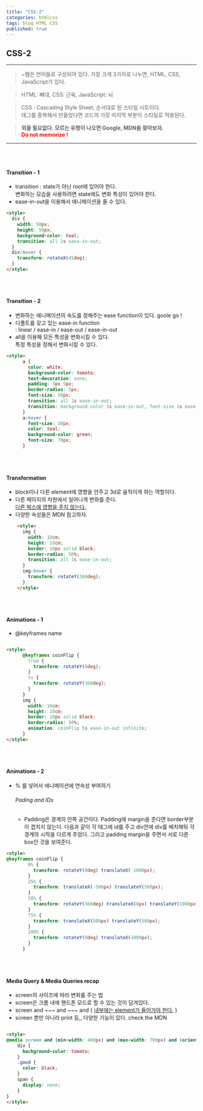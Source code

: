 ```yaml
---
title: "CSS-2"
categories: htmlcss
tags: blog HTML CSS
published: true
---
```


## CSS-2

---

<!-- prettier-ignore-start -->

> ~웹은 언어들로 구성되어 있다. 가장 크게 3가지로 나누면, HTML, CSS, JavaScript가 있다.

> HTML: 뼈대, CSS: 근육, JavaScript: 뇌

> CSS : Cascading Style Sheet, 순서대로 된 스타일 시트이다. <br/>
> 태그를 중복해서 만들었다면 코드의 가장 마지막 부분이 스타일로 적용된다.

> **외울 필요없다. 모르는 유형이 나오면 Google, MDN을 찾아보자.**<br/>
<span style="color: red">**Do not memorize !**</span>


---

<br/><br/>

#### Transition - 1

- transition : state가 아닌 root에 있어야 한다. <br/>
  변화하는 모습을 사용하려면 state에도 변화 특성이 있어야 한다.
- ease-in-out을 이용해서 애니메이션을 줄 수 있다.



```html
<style>
  div {
    width: 50px;
    height: 50px;
    background-color: teal;
    transition: all 1s ease-in-out;
  }
  div:hover {
    transform: rotateX(45deg);
  }
</style>

```

<br/><br/>

#### Transition - 2

- 변화하는 애니메이션의 속도를 정해주는 ease function이 있다. goole go !
- 디폴트를 갖고 있는 ease-in function <br/>
  : linear / ease-in / ease-out / ease-in-out 
- all을 이용해 모든 특성을 변화시킬 수 있다.<br/>
  특정 특성을 정해서 변화시킬 수 있다.


```html
<style>
      a {
        color: white;
        background-color: tomato;
        text-decoration: none;
        padding: 3px 5px;
        border-radius: 5px;
        font-size: 50px;
        transition: all 1s ease-in-out;
        transition: background-color 1s ease-in-out, font-size 1s ease-in;
      }
      a:hover {
        font-size: 30px;
        color: teal;
        background-color: green;
        font-size: 70px;
      }

```

<br/><br/>

#### Transformation

- block이나 다른 element에 영향을 안주고 3d로 움직이게 하는 역할이다.
- 다른 페이지의 차원에서 일어나게 변화를 준다. <br/>
  <u>다른 박스에 영향을 주지 않는다.</u>
- 다양한 속성들은 MDN 참고하자.

```html
    <style>
      img {
        width: 10cm;
        height: 10cm;
        border: 10px solid black;
        border-radius: 50%;
        transition: all 1s ease-in-out;
      }
      img:hover {
        transform: rotateY(360deg);
      }
    </style>
```

<br/><br/>

#### Animations - 1

- @keyframes name

```html

<style>
      @keyframes coinFlip {
        from {
          transform: rotateY(0deg);
        }
        to {
          transform: rotateY(360deg);
        }
      }
      img {
        width: 10cm;
        height: 10cm;
        border: 10px solid black;
        border-radius: 50%;
        animation: coinFlip 5s ease-in-out infinite;
      }
</style>

```

<br/><br/>

#### Animations - 2

- % 를 넣어서 애니메이션에 연속성 부여하기

  ###### Pading and IDs

  - Padding은 경계의 안쪽 공간이다.
    Padding에 margin을 준다면 border부분이 겹치지 않는다.
    다음과 같이 각 태그에 id를 주고 div안에 div를 배치해둬 각 경계의 시작을 다르게 주었다.
    그리고 padding margin을 주면서 서로 다른 box인 것을 보여준다.

```html
<style>
@keyframes coinFlip {
        0% {
          transform: rotateY(0deg) translateX(-1000px);
        }
        25% {
          transform: translateX(-500px) translateY(500px);
        }
        50% {
          transform: rotateY(360deg) translateX(0px) translateY(1000px);
        }
        75% {
          transform: translateX(500px) translateY(500px);
        }
        100% {
          transform: rotateY(0deg) translateX(1000px);
        }
      }

```

<br/><br/>


#### Media Query & Media Queries recap

- screen의 사이즈에 따라 변화를 주는 법	
- screen은 크롬 내에 핸드폰 모드로 할 수 있는 것이 담겨있다.
- screen and ~~~ and ~~~ and { <u>내부에는 element가 들어가야 한다.</u> }
- screen 뿐만 아니라 print 등,, 다양한 기능이 있다. check the MDN


```html

<style>
@media screen and (min-width: 400px) and (max-width: 700px) and (orientation: landscape) {
    div {
      background-color: tomato;
    }
    .good {
      color: black;
    }
    span {
      display: none;
    }
}
</style>

```


<!-- prettier-ignore-end -->
